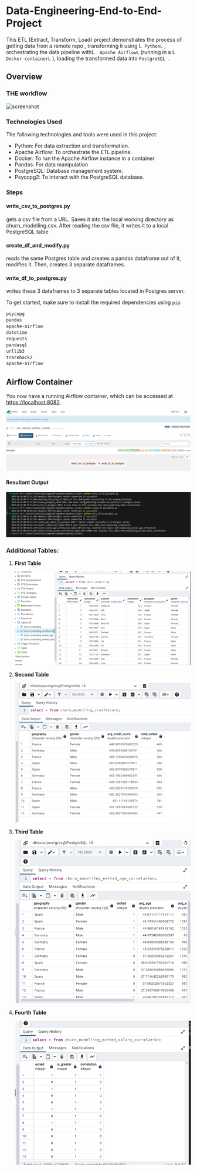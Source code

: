 # Data-Engineering-End-to-End-Project
This ETL (Extract, Transform, Load) project demonstrates the process of getting data from a remote repo , transforming it using L``` PythonL``` , orchestrating the data pipeline withL```  Apache AirflowL```  (running in a L``` Docker containerL``` ), loading the transformed data into  ```PostgreSQL .``` 
## Overview
### THE workflow
![screenshot]()

### Technologies Used
The following technologies and tools were used in this project:

-  Python: For data extraction and transformation.
-   Apache Airflow:  To orchestrate the ETL pipeline.
-   Docker: To run the Apache Airflow instance in a container
-  Pandas: For data manipulation
-  PostgreSQL: Database management system.
-   Psycopg2: To interact with the PostgreSQL database.

### Steps
#### write_csv_to_postgres.py
gets a csv file from a URL. Saves it into the local working directory as churn_modelling.csv. After reading the csv file, it writes it to a local PostgreSQL table

#### create_df_and_modify.py 
reads the same Postgres table and creates a pandas dataframe out of it, modifies it. Then, creates 3 separate dataframes.

#### write_df_to_postgres.py 
writes these 3 dataframes to 3 separate tables located in Postgres server.

To get started, make sure to install the required dependencies using `pip`:

```bash
psycopg
pandas
apache-airflow
datetime
requests
pandasql
urllib3
traceback2
apache-airflow
```


## Airflow Container

You now have a running Airflow container, which can be accessed at [https://localhost:8082](https://localhost:8082).

![Screenshot](https://github.com/2000aliali/Data-Engineering-End-to-End-Project-/blob/main/air.png)

#### Resultant Output

![Screenshot](https://github.com/2000aliali/Data-Engineering-End-to-End-Project-/blob/main/img_exe.png)

### Additional Tables:

1. **First Table**
   
   ![Screenshot](https://github.com/2000aliali/Data-Engineering-End-to-End-Project-/blob/main/post1.png)

2. **Second Table**

   ![Screenshot](https://github.com/2000aliali/Data-Engineering-End-to-End-Project-/blob/main/post2.png)

3. **Third Table**

   ![Screenshot](https://github.com/2000aliali/Data-Engineering-End-to-End-Project-/blob/main/post3.png)

4. **Fourth Table**

   ![Screenshot](https://github.com/2000aliali/Data-Engineering-End-to-End-Project-/blob/main/pos%204.png)















